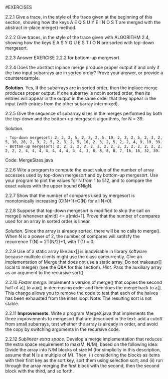 #EXERCISES

2.2.1 Give a trace, in the style of the trace given at the beginning of this section, showing how the keys A E Q S U Y E I N O S T are merged with the abstract in-place merge() method.


2.2.2 Give traces, in the style of the trace given with ALGORITHM 2.4, showing how the keys E A S Y Q U E S T I O N are sorted with top-down mergesort.

2.2.3 Answer EXERCISE 2.2.2 for bottom-up mergesort.

2.2.4 Does the abstract inplace merge produce proper output if and only if the two input subarrays are in sorted order? Prove your answer, or provide a counterexample.

**Solution**. Yes, If the subarrays are in sorted order, then the inplace merge produces proper output. If one subarray is not in sorted order, then its entries will appear in the output in the same order that they appear in the input (with entries from the other subarray intermixed).

2.2.5 Give the sequence of subarray sizes in the merges performed by both the top-down and the bottom-up mergesort algorithms, for N = 39.

Solution.

    - Top-down mergesort: 2, 3, 2, 5, 2, 3, 2, 5, 10, 2, 3, 2, 5, 2, 3, 2, 5, 10, 20, 2, 3, 2, 5, 2, 3, 2, 5, 10, 2, 3, 2, 5, 2, 2, 4, 9, 19, 39.
    - Bottom-up mergesort: 2, 2, 2, 2, 2, 2, 2, 2, 2, 2, 2, 2, 2, 2, 2, 2, 2, 2, 2, 4, 4, 4, 4, 4, 4, 4, 4, 4, 3, 8, 8, 8, 8, 7, 16, 16, 32, 39. 

Code: MergeSizes.java

2.2.6 Wite a program to compute the exact value of the number of array accesses used by top-down mergesort and by bottom-up mergesort. Use your program to plot the values for N from 1 to 512, and to compare the exact values with the upper bound 6NlgN.

2.2.7 Show that the number of compares used by mergesort is monotonically increasing (C(N+1)>C(N) for all N>0).

2.2.8 Suppose that top-down mergesort is modified to skip the call on merge() whenever a[mid] <= a[mid+1]. Prove that the number of compares used for an array in sorted order is linear.

*Solution*. Since the array is already sorted, there will be no calls to merge(). When N is a power of 2, the number of compares will satifsfy the recurrence T(N) = 2T(N/2)+1, with T(1) = 0.

2.2.9 Use of a static array like aux[] is inadvisable in library software because multiple clients might use the class concurrently. Give an implementation of Merge that does not use a static array. Do not makeaux[] local to merge() (see the Q&A for this section).
*Hint*. Pass the auxiliary array as an argument to the recursive sort().

2.2.10 *Faster merge*. Implement a version of merge() that copies the second half of a[] to aux[] in decreasing order and then does the merge back to a[]. This change allows you to remove the code to test that each of the halves has been exhausted from the inner loop. Note: The resulting sort is not stable.

2.2.11 **Improvements**. Write a program MergeX.java that implements the three improvements to mergesort that are described in the text: add a cutoff from small subarrays, test whether the array is already in order, and avoid the copy by switching arguments in the recursive code.

2.2.12 *Sublinear extra space*. Develop a merge implementation that reduces the extra space requirement to max(M, N/M), based on the following idea: Divide the array into N/M blocks of size M (for simplicity in this description, assume that N is a multiple of M). Then, (i) considering the blocks as items with their first key as the sort key, sort them using selection sort; and (ii) run through the array merging the first block with the second, then the second block with the
third, and so forth.






